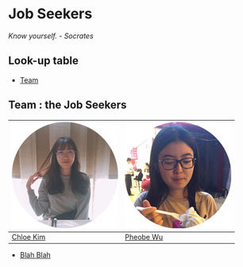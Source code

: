 # Job Seekers
*Know yourself. - Socrates*

## Look-up table

- [Team](#Team)

## Team : the Job Seekers
[![Chloe Kim](chloe.png)](mailto:minkyun3@andrew.cmu.edu)  | [![Pheobe Wu](pheobe.png)](mailto:minkyun3@andrew.cmu.edu)
---|---
[Chloe Kim](mailto:minkyun3@andrew.cmu.edu) |[Pheobe Wu](mailto:minkyun3@andrew.cmu.edu)

- [Blah Blah](link)